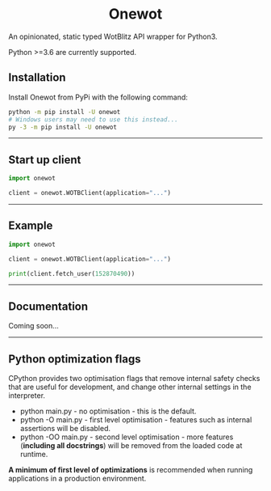 <h1 align="center">Onewot</h1>
<p>
An opinionated, static typed WotBlitz API wrapper for Python3.

Python >=3.6 are currently supported.
</p>

## Installation
Install Onewot from PyPi with the following command:

```bash
python -m pip install -U onewot
# Windows users may need to use this instead...
py -3 -m pip install -U onewot
```

----

## Start up client

```py
import onewot

client = onewot.WOTBClient(application="...")
```

----

## Example

```py
import onewot

client = onewot.WOTBClient(application="...")

print(client.fetch_user(152870490))
```

----

## Documentation

Coming soon...

----

## Python optimization flags
CPython provides two optimisation flags that remove internal safety checks that are useful for development, and change other internal settings in the interpreter.

- python main.py - no optimisation - this is the default.
- python -O main.py - first level optimisation - features such as internal
    assertions will be disabled.
- python -OO main.py - second level optimisation - more features (**including
    all docstrings**) will be removed from the loaded code at runtime.

**A minimum of first level of optimizations** is recommended when running applications in a production environment.